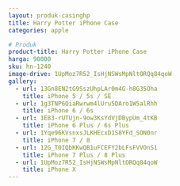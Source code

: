 ```yaml
---
layout: produk-casinghp
title: Harry Potter iPhone Case
categories: apple

# Produk
product-title: Harry Potter iPhone Case
harga: 90000
sku: hn-1240
image-drive: 1UpMoz7R52_IsHjNSWsMpNltORQq84qoW
gallery:
  - url: 13Gn8EN2tG9SszUhpLAr0m4G-h8G35Oha
    title: iPhone 5 / 5s / SE
  - url: 1g3TNP6QiaRwrwm4lUru5DAro1W5alRhh
    title: iPhone 6 / 6s
  - url: 1E83-rUTUjn-9ow3KsYdVjDBypUm_4tKB
    title: iPhone 6 Plus / 6s Plus
  - url: 1Yqe96KVsnxsJLKHEcxD1S8YFd_SON0nr
    title: iPhone 7 / 8
  - url: 12G_T0IQbKKwQB1uFCEFY2bLFsFVVOnS1
    title: iPhone 7 Plus / 8 Plus
  - url: 1UpMoz7R52_IsHjNSWsMpNltORQq84qoW
    title: iPhone X
---
```

